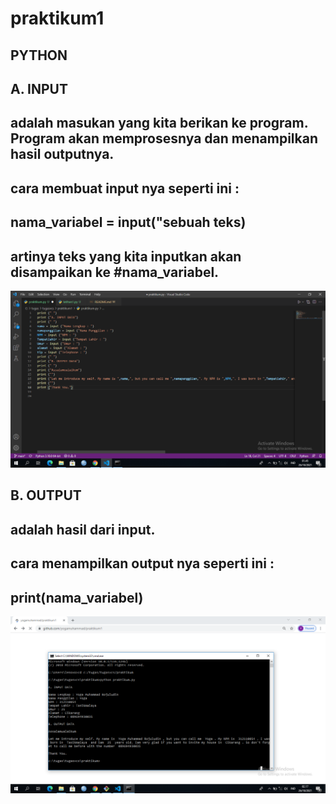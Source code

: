 # praktikum1

## PYTHON

## A. INPUT
## adalah masukan yang kita berikan ke program. Program akan memprosesnya dan menampilkan hasil outputnya.
## cara membuat input nya seperti ini :
## nama_variabel = input("sebuah teks)
## artinya teks yang kita inputkan akan disampaikan ke #nama_variabel.

![img1](screenshoot/python.png)

## B. OUTPUT
## adalah hasil dari input.
## cara menampilkan output nya seperti ini :
## print(nama_variabel)



![img1](screenshoot/hasil.png)
